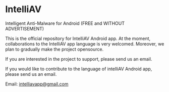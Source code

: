 # IntelliAV
Intelligent Anti-Malware for Android (FREE and WITHOUT ADVERTISEMENT)

This is the official repository for IntelliAV Android app. At the moment, collaborations to the IntelliAV app language is very welcomed. Moreover, we plan to gradually make the project opensource. 

If you are interested in the project to support, please send us an email. 

If you would like to contribute to the language of intelliAV Android app, please send us an email.

Email: intelliavapp@gmail.com